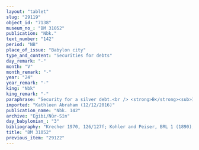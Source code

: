 ```yaml
---
layout: "tablet"
slug: "29119"
object_id: "7138"
museum_no_: "BM 31052"
publication: "Nbk."
text_number: "142"
period: "NB"
place_of_issue: "Babylon city"
type_and_content: "Securities for debts"
day_remark: "-"
month: "V"
month_remark: "-"
year: "24"
year_remark: "-"
king: "Nbk"
king_remark: "-"
paraphrase: "Security for a silver debt.<br /> <strong>B</strong><sub>1</sub> (still) owes 2 minas and 14 shekels of silver to <strong>A</strong>, for which, among others, <strong>C</strong>&#39;s house is given as (after-)pledge (cf. BM30350 = Nbk. 133). Out of the said amount of silver, 1 mina and 54 &frac12; shekels are (now) owed by <strong>B<sub>2</sub> </strong>his son (lit. are at <strong>B<sub>2</sub></strong>&rsquo;s disposal, <em>ina pāni</em>) and for the remaining amount (<em>rēhu</em>) the son will pay 2 shekels on a monthly basis in the form of (<em>kima</em>) house rent to <strong>A</strong> from the 1<sup>st</sup> of Abu (V) onwards. At the end of the document, after the list of witnesses and the date, and written on the tablet&#39;s upper edge, the issue of pledge and house rent is taken up in more detail, but part of the phraseology remains obscure. It is said that the previous house rent due from (<em>ina pāni</em>) <strong>B<sub>1</sub></strong> and the house rent due from<strong> B<sub>2</sub></strong> to [&hellip;]<strong> A</strong> (uncl.); <strong><sup>f</sup>D</strong> and whatever <strong>B<sub>1</sub></strong> (lit. &quot;he&quot;) owns in and outside of the city are pledged to <strong>A</strong>. On the same matter, see also its final settlement in BM30348 = Nbk. 172 (2 &frac12; years after the current document). Names of 2 witnesses and the scribe.<br /> &nbsp;<br /> <strong>A</strong> = Nergal-uballiṭ/I&scaron;um-uballiṭ//Bēl-ēṭiru; <strong>B<sub>1</sub></strong> = &Scaron;ulāya/Nab&ucirc;-zēru-ukīn//Egibi; <strong>B<sub>2</sub></strong> = Nab&ucirc;-ahhē-iddin/&Scaron;ulāya//Egibi; <strong>C</strong>= (Marduk-)&Scaron;āpik-zēri/Marduk-zēru-ibni//&Scaron;ang&ucirc;-Ninurta; <strong><sup>f</sup>D</strong> = <sup>f</sup>Ina-ṣilli-Bēl"
imported: "Kathleen Abraham (12/12/2016)"
publication_name: "Nbk. 142"
archive: "Egibi/Nūr-Sîn"
day_babylonian_: "3"
bibliography: "Krecher 1970, 126/127f; Kohler and Peiser, BRL 1 (1890), 21ff.; Petschow 1956 (NBPf.), 176; Koschaker 1911, 260."
title: "BM 31052"
previous_item: "29122"
---
```


